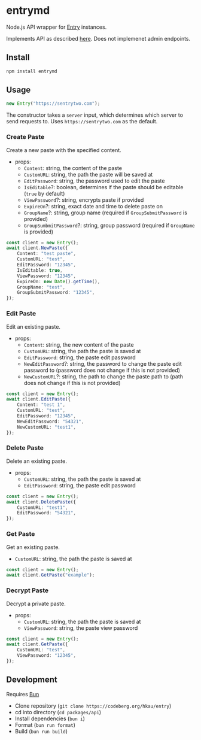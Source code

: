 # entrymd

Node.js API wrapper for [Entry](https://codeberg.org/hkau/entry) instances.

Implements API as described [here](https://sentrytwo.com/what#api). Does not implemenet admin endpoints.

## Install

```bash
npm install entrymd
```

## Usage

```typescript
new Entry("https://sentrytwo.com");
```

The constructor takes a `server` input, which determines which server to send requests to. Uses `https://sentrytwo.com` as the default.

### Create Paste

Create a new paste with the specified content.

- props:
    - `Content`: string, the content of the paste
    - `CustomURL`: string, the path the paste will be saved at
    - `EditPassword`: string, the password used to edit the paste
    - `IsEditable`?: boolean, determines if the paste should be editable (`true` by default)
    - `ViewPassword`?: string, encrypts paste if provided
    - `ExpireOn`?: string, exact date and time to delete paste on
    - `GroupName`?: string, group name (required if `GroupSubmitPassword` is provided)
    - `GroupSumbmitPassword`?: string, group password (required if `GroupName` is provided)

```typescript
const client = new Entry();
await client.NewPaste({
    Content: "test paste",
    CustomURL: "test",
    EditPassword: "12345",
    IsEditable: true,
    ViewPassword: "12345",
    ExpireOn: new Date().getTime(),
    GroupName: "test",
    GroupSubmitPassword: "12345",
});
```

### Edit Paste

Edit an existing paste.

- props:
    - `Content`: string, the new content of the paste
    - `CustomURL`: string, the path the paste is saved at
    - `EditPassword`: string, the paste edit password
    - `NewEditPassword`?: string, the password to change the paste edit password to (password does not change if this is not provided)
    - `NewCustomURL`?: string, the path to change the paste path to (path does not change if this is not provided)

```typescript
const client = new Entry();
await client.EditPaste({
    Content: "test 1",
    CustomURL: "test",
    EditPassword: "12345",
    NewEditPassword: "54321",
    NewCustomURL: "test1",
});
```

### Delete Paste

Delete an existing paste.

- props:
    - `CustomURL`: string, the path the paste is saved at
    - `EditPassword`: string, the paste edit password

```typescript
const client = new Entry();
await client.DeletePaste({
    CustomURL: "test1",
    EditPassword: "54321",
});
```

### Get Paste

Get an existing paste.

- `CustomURL`: string, the path the paste is saved at

```typescript
const client = new Entry();
await client.GetPaste("example");
```

### Decrypt Paste

Decrypt a private paste.

- props:
    - `CustomURL`: string, the path the paste is saved at
    - `ViewPassword`: string, the paste view password

```typescript
const client = new Entry();
await client.GetPaste({
    CustomURL: "test",
    ViewPassword: "12345",
});
```

## Development

Requires [Bun](https://bun.sh)

- Clone repository (`git clone https://codeberg.org/hkau/entry`)
- cd into directory (`cd packages/api`)
- Install dependencies (`bun i`)
- Format (`bun run format`)
- Build (`bun run build`)
